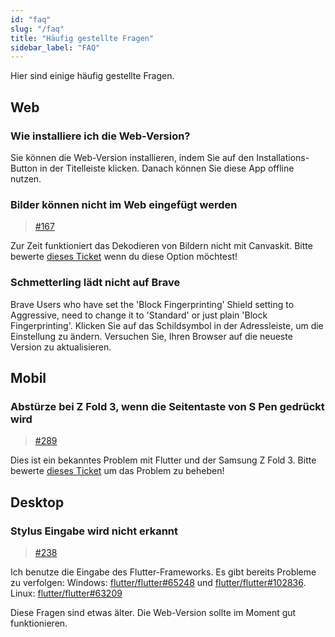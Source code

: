 ```yaml
---
id: "faq"
slug: "/faq"
title: "Häufig gestellte Fragen"
sidebar_label: "FAQ"
---
```


Hier sind einige häufig gestellte Fragen.

## Web

### Wie installiere ich die Web-Version?

Sie können die Web-Version installieren, indem Sie auf den Installations-Button in der Titelleiste klicken. Danach können Sie diese App offline nutzen.

### Bilder können nicht im Web eingefügt werden

> [#167](https://github.com/LinwoodCloud/Butterfly/issues/167)

Zur Zeit funktioniert das Dekodieren von Bildern nicht mit Canvaskit. Bitte bewerte [dieses Ticket](https://github.com/flutter/flutter/issues/102683) wenn du diese Option möchtest!

### Schmetterling lädt nicht auf Brave

Brave Users who have set the 'Block Fingerprinting' Shield setting to Aggressive, need to change it to 'Standard' or just plain 'Block Fingerprinting'. Klicken Sie auf das Schildsymbol in der Adressleiste, um die Einstellung zu ändern. Versuchen Sie, Ihren Browser auf die neueste Version zu aktualisieren.

## Mobil

### Abstürze bei Z Fold 3, wenn die Seitentaste von S Pen gedrückt wird

> [#289](https://github.com/LinwoodCloud/Butterfly/issues/289)

Dies ist ein bekanntes Problem mit Flutter und der Samsung Z Fold 3. Bitte bewerte [dieses Ticket](https://github.com/flutter/flutter/issues/111068) um das Problem zu beheben!

## Desktop

### Stylus Eingabe wird nicht erkannt

> [#238](https://github.com/LinwoodCloud/Butterfly/issues/238)

Ich benutze die Eingabe des Flutter-Frameworks. Es gibt bereits Probleme zu verfolgen: Windows: [flutter/flutter#65248](https://github.com/flutter/flutter/issues/65248) und [flutter/flutter#102836](https://github.com/flutter/flutter/issues/102836). Linux: [flutter/flutter#63209](https://github.com/flutter/flutter/issues/63209)

Diese Fragen sind etwas älter. Die Web-Version sollte im Moment gut funktionieren.
